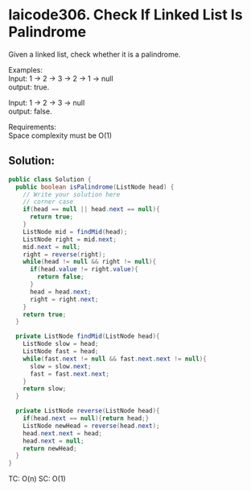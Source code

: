 # laicode306. Check If Linked List Is Palindrome
Given a linked list, check whether it is a palindrome.

Examples:     
Input:   1 -> 2 -> 3 -> 2 -> 1 -> null      
output: true.     

Input:   1 -> 2 -> 3 -> null        
output: false.      

Requirements:     
Space complexity must be O(1)     

## Solution:
```java
public class Solution {
  public boolean isPalindrome(ListNode head) {
    // Write your solution here
    // corner case
    if(head == null || head.next == null){
      return true;
    }
    ListNode mid = findMid(head);
    ListNode right = mid.next;
    mid.next = null;
    right = reverse(right);
    while(head != null && right != null){
      if(head.value != right.value){
        return false;
      }
      head = head.next;
      right = right.next;
    }
    return true;
  }

  private ListNode findMid(ListNode head){
    ListNode slow = head;
    ListNode fast = head;
    while(fast.next != null && fast.next.next != null){
      slow = slow.next;
      fast = fast.next.next;
    }
    return slow;
  }

  private ListNode reverse(ListNode head){
    if(head.next == null){return head;}
    ListNode newHead = reverse(head.next);
    head.next.next = head;
    head.next = null;
    return newHead;
  }
}
```
TC: O(n)
SC: O(1)
